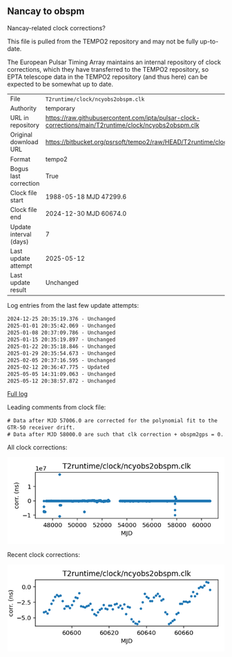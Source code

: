 
## Nancay to obspm

Nancay-related clock corrections?

This file is pulled from the TEMPO2 repository and may not be fully
up-to-date.

The European Pulsar Timing Array maintains an internal repository
of clock corrections, which they have transferred to the TEMPO2
repository, so  EPTA telescope data in the TEMPO2 repository (and
thus here) can be expected to be somewhat up to date.

|     |     |
|:--- |:--- |
| File | `T2runtime/clock/ncyobs2obspm.clk` |
| Authority | temporary |
| URL in repository | <https://raw.githubusercontent.com/ipta/pulsar-clock-corrections/main/T2runtime/clock/ncyobs2obspm.clk> |
| Original download URL | <https://bitbucket.org/psrsoft/tempo2/raw/HEAD/T2runtime/clock/ncyobs2obspm.clk> |
| Format | tempo2 |
| Bogus last correction | True |
| Clock file start | 1988-05-18 MJD 47299.6 |
| Clock file end | 2024-12-30 MJD 60674.0 |
| Update interval (days) | 7 |
| Last update attempt | 2025-05-12 |
| Last update result | Unchanged |

Log entries from the last few update attempts:
```
2024-12-25 20:35:19.376 - Unchanged
2025-01-01 20:35:42.069 - Unchanged
2025-01-08 20:37:09.786 - Unchanged
2025-01-15 20:35:19.897 - Unchanged
2025-01-22 20:35:18.846 - Unchanged
2025-01-29 20:35:54.673 - Unchanged
2025-02-05 20:37:16.595 - Unchanged
2025-02-12 20:36:47.775 - Updated
2025-05-05 14:31:09.063 - Unchanged
2025-05-12 20:38:57.872 - Unchanged
```
[Full log](https://raw.githubusercontent.com/ipta/pulsar-clock-corrections/main/log/T2runtime/clock/ncyobs2obspm.clk.log)

Leading comments from clock file:

    # Data after MJD 57006.0 are corrected for the polynomial fit to the GTR-50 receiver drift.
    # Data after MJD 58000.0 are such that clk correction + obspm2gps = 0.



All clock corrections:

![plot of all clock corrections](ncyobs2obspm.clk.png "All corrections")

Recent clock corrections:

![plot of recent clock corrections](ncyobs2obspm.clk.short.png "Recent corrections")

